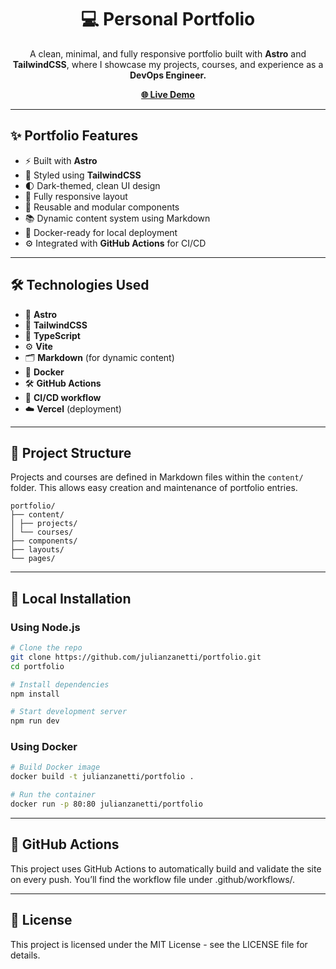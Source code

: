 <h1 align="center">💻 Personal Portfolio</h1>
<p align="center">
  A clean, minimal, and fully responsive portfolio built with <strong>Astro</strong> and <strong>TailwindCSS</strong>, where I showcase my projects, courses, and experience as a <strong>DevOps Engineer.</strong>
</p>
<p align="center">
  <a href="https://julianzanetti.dev" target="_blank"><strong>🌐 Live Demo</strong></a>
</p>

---

## ✨ Portfolio Features

- ⚡ Built with **Astro**
- 💅 Styled using **TailwindCSS**
- 🌓 Dark-themed, clean UI design
- 📱 Fully responsive layout
- 🔁 Reusable and modular components
- 📚 Dynamic content system using Markdown
- 🐳 Docker-ready for local deployment
- ⚙️ Integrated with **GitHub Actions** for CI/CD

---

## 🛠️ Technologies Used

- 🚀 **Astro**  
- 🎨 **TailwindCSS**  
- 🧠 **TypeScript**  
- ⚙️ **Vite**  
- 🗂️ **Markdown** (for dynamic content)  
- 🐳 **Docker**  
- 🛠️ **GitHub Actions**  
- 🔄 **CI/CD workflow**  
- ☁️ **Vercel** (deployment)

---

## 📂 Project Structure

Projects and courses are defined in Markdown files within the `content/` folder. This allows easy creation and maintenance of portfolio entries.
```
portfolio/
├── content/
│ ├── projects/
│ └── courses/
├── components/
├── layouts/
└── pages/
```

---

## 🧪 Local Installation

### Using Node.js

```bash
# Clone the repo
git clone https://github.com/julianzanetti/portfolio.git
cd portfolio

# Install dependencies
npm install

# Start development server
npm run dev
```

### Using Docker
```bash
# Build Docker image
docker build -t julianzanetti/portfolio .

# Run the container
docker run -p 80:80 julianzanetti/portfolio
```

---

## 🔄 GitHub Actions
This project uses GitHub Actions to automatically build and validate the site on every push. You’ll find the workflow file under .github/workflows/.

---

## 📄 License
This project is licensed under the MIT License - see the LICENSE file for details.
